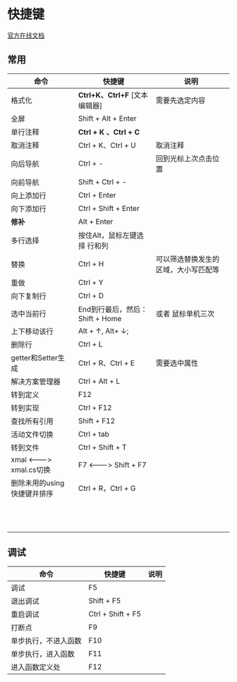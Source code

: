 # 快捷键

[官方在线文档](https://docs.microsoft.com/zh-cn/visualstudio/ide/default-keyboard-shortcuts-in-visual-studio?view=vs-2019#bkmk_edit)

## 常用

| 命令                        | 快捷键                          | 说明                                 |
| --------------------------- | ------------------------------- | ------------------------------------ |
| 格式化                      | **Ctrl+K、Ctrl+F** [文本编辑器] | 需要先选定内容                       |
| 全屏                        | Shift + Alt +  Enter            |                                      |
| 单行注释                    | **Ctrl + K 、Ctrl + C**         |                                      |
| 取消注释                    | Ctrl + K、Ctrl + U              | 取消注释                             |
| 向后导航                    | Ctrl + -                        | 回到光标上次点击位置                 |
| 向前导航                    | Shift + Ctrl + -                |                                      |
| 向上添加行                  | Ctrl + Enter                    |                                      |
| 向下添加行                  | Ctrl + Shift + Enter            |                                      |
| **修补**                    | Alt + Enter                     |                                      |
| 多行选择                    | 按住Alt，鼠标左键选择 行和列    |                                      |
| 替换                        | Ctrl + H                        | 可以筛选替换发生的区域，大小写匹配等 |
| 重做                        | Ctrl + Y                        |                                      |
| 向下复制行                  | Ctrl + D                        |                                      |
| 选中当前行                  | End到行最后，然后：Shift + Home | 或者  鼠标单机三次                   |
| 上下移动该行                | Alt + ↑, Alt+ ↓;                |                                      |
| 删除行                      | Ctrl + L                        |                                      |
| getter和Setter生成          | Ctrl + R、Ctrl + E              | 需要选中属性                         |
| 解决方案管理器              | Ctrl + Alt + L                  |                                      |
| 转到定义                    | F12                             |                                      |
| 转到实现                    | Ctrl + F12                      |                                      |
| 查找所有引用                | Shift + F12                     |                                      |
| 活动文件切换                | Ctrl + tab                      |                                      |
| 转到文件                    | Ctrl + Shift + T                |                                      |
| xmal   <--->  xmal.cs切换   | F7    <--->   Shift + F7        |                                      |
| 删除未用的using快捷键并排序 | Ctrl + R，Ctrl + G              |                                      |
|                             |                                 |                                      |
|                             |                                 |                                      |
|                             |                                 |                                      |
|                             |                                 |                                      |
|                             |                                 |                                      |
|                             |                                 |                                      |
|                             |                                 |                                      |
|                             |                                 |                                      |
|                             |                                 |                                      |
|                             |                                 |                                      |
|                             |                                 |                                      |
|                             |                                 |                                      |

## 调试

| 命令                 | 快捷键            | 说明 |
| -------------------- | ----------------- | ---- |
| 调试                 | F5                |      |
| 退出调试             | Shift + F5        |      |
| 重启调试             | Ctrl + Shift + F5 |      |
| 打断点               | F9                |      |
| 单步执行，不进入函数 | F10               |      |
| 单步执行，进入函数   | F11               |      |
| 进入函数定义处       | F12               |      |

